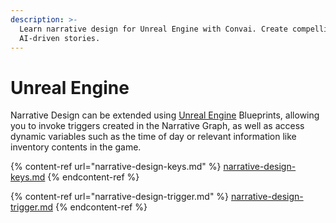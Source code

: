 ```yaml
---
description: >-
  Learn narrative design for Unreal Engine with Convai. Create compelling
  AI-driven stories.
---
```


# Unreal Engine

Narrative Design can be extended using [Unreal Engine](../../../../plugins-and-integrations/unreal-engine/) Blueprints, allowing you to invoke triggers created in the Narrative Graph, as well as access dynamic variables such as the time of day or relevant information like inventory contents in the game.

{% content-ref url="narrative-design-keys.md" %}
[narrative-design-keys.md](narrative-design-keys.md)
{% endcontent-ref %}

{% content-ref url="narrative-design-trigger.md" %}
[narrative-design-trigger.md](narrative-design-trigger.md)
{% endcontent-ref %}
